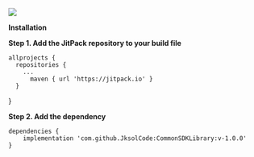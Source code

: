 [![](https://jitpack.io/v/JksolCode/CommonSDKLibrary.svg)](https://jitpack.io/#JksolCode/CommonSDKLibrary)


**Installation**

**Step 1. Add the JitPack repository to your build file**

    allprojects {
      repositories {
        ...
          maven { url 'https://jitpack.io' }
      }
  }


**Step 2. Add the dependency**

    dependencies {
        implementation 'com.github.JksolCode:CommonSDKLibrary:v-1.0.0'
    }
